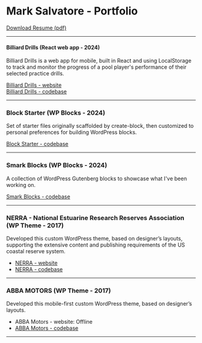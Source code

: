 # Mark Salvatore - Portfolio

[Download Resume (pdf)](Mark_Salvatore_WordPress.pdf)

---

#### Billiard Drills (React web app - 2024)

Billiard Drills is a web app for mobile, built in React and using LocalStorage to track and monitor the progress of a pool player's performance of their selected practice drills.

[Billiard Drills - website](http://billiard-drills.web.app)  
[Billiard Drills - codebase](https://github.com/marksalvatore/billiard-drills)

---

### Block Starter (WP Blocks - 2024)

Set of starter files originally scaffolded by create-block, then customized to personal preferences for building WordPress blocks.

[Block Starter - codebase](https://github.com/marksalvatore/block-starter)

---

### Smark Blocks (WP Blocks - 2024)

A collection of WordPress Gutenberg blocks to showcase what I've been working on.

[Smark Blocks - codebase](https://github.com/marksalvatore/smark-blocks)

---

### NERRA - National Estuarine Research Reserves Association (WP Theme - 2017)

Developed this custom WordPress theme, based on designer’s layouts, supporting the extensive content and publishing requirements of the US coastal reserve system.

- [NERRA - website](http://www.nerra.org)
- [NERRA - codebase](https://bitbucket.org/marksalvatore/nerralite/src)

---

### ABBA MOTORS (WP Theme - 2017)

Developed this mobile-first custom WordPress theme, based on designer’s layouts.

- ABBA Motors - website: Offline
- [ABBA Motors - codebase](https://bitbucket.org/marksalvatore/abbamotors/src/8dc6ab075e76fec79749ab06d3d271e1f1a6cf67?at=master)

---
